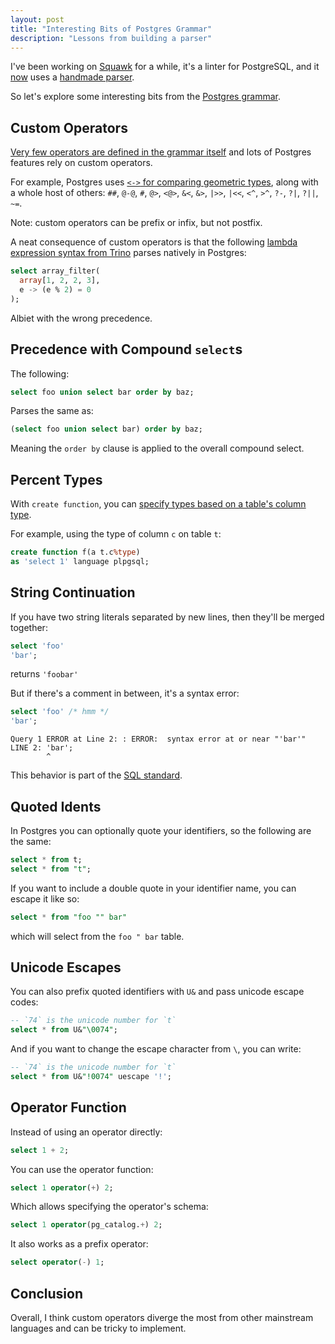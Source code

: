 ```yaml
---
layout: post
title: "Interesting Bits of Postgres Grammar"
description: "Lessons from building a parser"
---
```


I've been working on [Squawk](https://squawkhq.com) for a while, it's a linter for PostgreSQL, and it [now](https://github.com/sbdchd/squawk/releases/tag/v2.0.0) uses a [handmade parser](https://github.com/sbdchd/squawk/blob/f68b1a81c03bbc3cc8e84bb2d2e5219ca2b610ac/crates/squawk_parser/src/grammar.rs).

So let's explore some interesting bits from the [Postgres grammar](https://github.com/postgres/postgres/blob/2f6e240d7ac930698995ac608695cb0368f504f2/src/backend/parser/gram.y).

## Custom Operators

[Very few operators are defined in the grammar itself](https://github.com/postgres/postgres/blob/5861b1f343b52ac358912707788214fb8dc981e5/src/backend/parser/gram.y#L824C1-L834C70) and lots of Postgres features rely on custom operators.

For example, Postgres uses [`<->` for comparing geometric types](https://www.postgresql.org/docs/17/functions-geometry.html), along with a whole host of others: `##`, `@-@`, `#`, `@>`, `<@>`, `&<`, `&>`, `|>>`, `|<<`, `<^`, `>^`, `?-`, `?|`, `?||`, `~=`.

Note: custom operators can be prefix or infix, but not postfix.

A neat consequence of custom operators is that the following [lambda expression syntax from Trino](https://trino.io/docs/current/functions/lambda.html) parses natively in Postgres:

```sql
select array_filter(
  array[1, 2, 2, 3],
  e -> (e % 2) = 0
);
```

Albiet with the wrong precedence.

## Precedence with Compound `select`s

The following:

```sql
select foo union select bar order by baz;
```

Parses the same as:

```sql
(select foo union select bar) order by baz;
```

Meaning the `order by` clause is applied to the overall compound select.

## Percent Types

With `create function`, you can [specify types based on a table's column type](https://www.postgresql.org/docs/17/sql-createfunction.html).

For example, using the type of column `c` on table `t`:

```sql
create function f(a t.c%type)
as 'select 1' language plpgsql;
```

## String Continuation

If you have two string literals separated by new lines, then they'll be merged together:

```sql
select 'foo'
'bar';
```

returns `'foobar'`

But if there's a comment in between, it's a syntax error:

```sql
select 'foo' /* hmm */
'bar';
```

```
Query 1 ERROR at Line 2: : ERROR:  syntax error at or near "'bar'"
LINE 2: 'bar';
        ^
```

This behavior is part of the [SQL standard](https://www.postgresql.org/docs/17/sql-syntax-lexical.html#SQL-SYNTAX-STRINGS).

## Quoted Idents

In Postgres you can optionally quote your identifiers, so the following are the same:

```sql
select * from t;
select * from "t";
```

If you want to include a double quote in your identifier name, you can escape it like so:

```sql
select * from "foo "" bar"
```

which will select from the `foo " bar` table.

## Unicode Escapes

You can also prefix quoted identifiers with `U&` and pass unicode escape codes:

```sql
-- `74` is the unicode number for `t`
select * from U&"\0074";
```

And if you want to change the escape character from `\`, you can write:

```sql
-- `74` is the unicode number for `t`
select * from U&"!0074" uescape '!';
```

## Operator Function

Instead of using an operator directly:

```sql
select 1 + 2;
```

You can use the operator function:

```sql
select 1 operator(+) 2;
```

Which allows specifying the operator's schema:

```sql
select 1 operator(pg_catalog.+) 2;
```

It also works as a prefix operator:

```sql
select operator(-) 1;
```

## Conclusion

Overall, I think custom operators diverge the most from other mainstream languages and can be tricky to implement.
